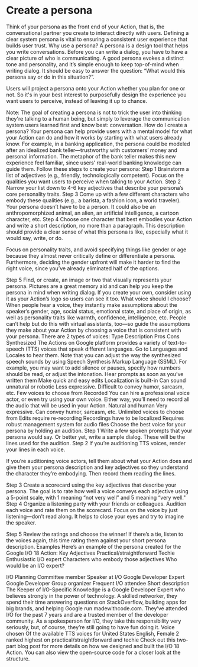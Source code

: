 # Create a persona

Think of your persona as the front end of your Action, that is, the conversational partner you create to interact directly with users. Defining a clear system persona is vital to ensuring a consistent user experience that builds user trust.
Why use a persona?
A persona is a design tool that helps you write conversations. Before you can write a dialog, you have to have a clear picture of who is communicating. A good persona evokes a distinct tone and personality, and it’s simple enough to keep top-of-mind when writing dialog. It should be easy to answer the question: “What would this persona say or do in this situation?”.

Users will project a persona onto your Action whether you plan for one or not. So it's in your best interest to purposefully design the experience you want users to perceive, instead of leaving it up to chance.

Note: The goal of creating a persona is not to trick the user into thinking they're talking to a human being, but simply to leverage the communication system users learned first and know best: conversation.
How do I create a persona?
Your persona can help provide users with a mental model for what your Action can do and how it works by starting with what users already know. For example, in a banking application, the persona could be modeled after an idealized bank teller—trustworthy with customers’ money and personal information. The metaphor of the bank teller makes this new experience feel familiar, since users’ real-world banking knowledge can guide them.
Follow these steps to create your persona:
Step 1	Brainstorm a list of adjectives (e.g., friendly, technologically competent). Focus on the qualities you want users to perceive when talking to your Action.
Step 2	Narrow your list down to 4-6 key adjectives that describe your persona’s core personality traits.
Step 3	Come up with a few different characters who embody these qualities (e.g., a barista, a fashion icon, a world traveler). Your persona doesn’t have to be a person. It could also be an anthropomorphized animal, an alien, an artificial intelligence, a cartoon character, etc.
Step 4
Choose one character that best embodies your Action and write a short description, no more than a paragraph. This description should provide a clear sense of what this persona is like, especially what it would say, write, or do.

Focus on personality traits, and avoid specifying things like gender or age because they almost never critically define or differentiate a persona. Furthermore, deciding the gender upfront will make it harder to find the right voice, since you’ve already eliminated half of the options.

Step 5	Find, or create, an image or two that visually represents your persona. Pictures are a great memory aid and can help you keep the persona in mind when writing dialog. If you create your own, consider using it as your Action’s logo so users can see it too.
What voice should I choose?
When people hear a voice, they instantly make assumptions about the speaker’s gender, age, social status, emotional state, and place of origin, as well as personality traits like warmth, confidence, intelligence, etc. People can’t help but do this with virtual assistants, too—so guide the assumptions they make about your Action by choosing a voice that is consistent with your persona.
There are 2 types of voices:
Type	Description	Pros	Cons
Synthesized	The Actions on Google platform provides a variety of text-to-speech (TTS) voices that speak different languages. Go to Languages and Locales to hear them. Note that you can adjust the way the synthesized speech sounds by using Speech Synthesis Markup Language (SSML). For example, you may want to add silence or pauses, specify how numbers should be read, or adjust the intonation.
Hear prompts as soon as you’ve written them
Make quick and easy edits
Localization is built-in
Can sound unnatural or robotic
Less expressive. Difficult to convey humor, sarcasm, etc.
Few voices to choose from
Recorded	You can hire a professional voice actor, or even try using your own voice. Either way, you’ll need to record all the audio that will be used in your Action.
Natural and human
Very expressive. Can convey humor, sarcasm, etc.
Unlimited voices to choose from
Edits require re-recording
Recordings have to be localized
Requires robust management system for audio files
Choose the best voice for your persona by holding an audition.
Step 1	Write a few spoken prompts that your persona would say. Or better yet, write a sample dialog. These will be the lines used for the audition.
Step 2
If you’re auditioning TTS voices, render your lines in each voice.

If you’re auditioning voice actors, tell them about what your Action does and give them your persona description and key adjectives so they understand the character they’re embodying. Then record them reading the lines.

Step 3	Create a scorecard using the key adjectives that describe your persona. The goal is to rate how well a voice conveys each adjective using a 5-point scale, with 1 meaning “not very well” and 5 meaning “very well."
Step 4
Organize a listening party with your friends or colleagues. Audition each voice and rate them on the scorecard. Focus on the voice by just listening—don’t read along. It helps to close your eyes and try to imagine the speaker.

Step 5	Review the ratings and choose the winner! If there’s a tie, listen to the voices again, this time rating them against your short persona description.
Examples
Here’s an example of the persona created for the Google I/O 18 Action:
Key Adjectives
Practical/straightforward
Techie
Enthusiastic
I/O expert
Characters who embody those adjectives
Who would be an I/O expert?

I/O Planning Committee member
Speaker at I/O
Google Developer Expert
Google Developer Group organizer
Frequent I/O attendee
Short description	The Keeper of I/O-Specific Knowledge is a Google Developer Expert who believes strongly in the power of technology. A skilled networker, they spend their time answering questions on StackOverflow, building apps for big brands, and helping Google run madewithcode.com. They’ve attended I/O for the past 7 years and are a trusted member of the developer community. As a spokesperson for I/O, they take this responsibility very seriously, but, of course, they’re still going to have fun doing it.
Voice chosen	Of the available TTS voices for United States English, Female 2 ranked highest on practical/straightforward and techie
Check out this two-part blog post for more details on how we designed and built the I/O 18 Action. You can also view the open-source code for a closer look at the structure.
